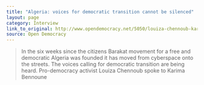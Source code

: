 ```yaml
---
title: "Algeria: voices for democratic transition cannot be silenced"
layout: page
category: Interview
link_to_original: http://www.opendemocracy.net/5050/louiza-chennoub-karima-bennoune/algeria-voices-for-democratic-transition-cannot-be-silenced
source: Open Democracy
---
```

> In the six weeks since the citizens Barakat movement for a free and democratic Algeria was founded it has moved from cyberspace onto the streets. The voices calling for democratic transition are being heard. Pro-democracy activist Louiza Chennoub spoke to Karima Bennoune